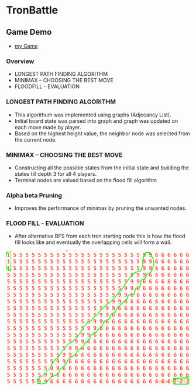 # TronBattle 

## Game Demo

- [my Game](https://www.codingame.com/replay/237997260)

### Overview

- LONGEST PATH FINDING ALGORITHM
- MINIMAX – CHOOSING THE BEST MOVE
- FLOODFILL - EVALUATION

### LONGEST PATH FINDING ALGORITHM

- This algorithum was implemented using graphs (Adjecancy List).
- Initial board state was parsed into graph and graph was updated on each move made by player.
- Based on the highest height value, the neighbor node was selected from the current node.

### MINIMAX – CHOOSING THE BEST MOVE

- Constructing all the possible states from the initial state and building the states till depth 3 for all 4 players.
- Terminal nodes are valued based on the flood fill algorithm

### Alpha beta Pruning 

- Improves the performance of minimax by pruning the unwanted nodes. 

### FLOOD FILL - EVALUATION

- After alternative BFS from each tron starting node this is how the flood fill looks like and eventually the overlapping cells will form a wall.

![flood-fill](https://github.com/mohanmb91/TronBattle/blob/master/floodfill.png)
